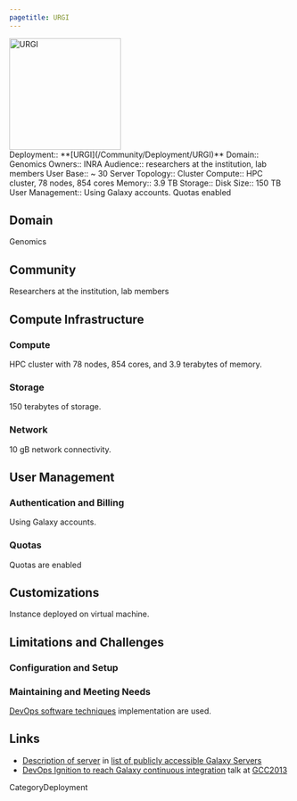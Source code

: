 ```yaml
---
pagetitle: URGI
---
```

<div class='center'>
<a href='https://urgi.versailles.inra.fr/'><img src='/Images/Logos/URGILogo.png' alt='URGI' height="200" /></a>
</div>



<div class='deploymentbox'>
 Deployment:: **[URGI](/Community/Deployment/URGI)**
 Domain:: Genomics
 Owners:: INRA
 Audience:: researchers at the institution, lab members
 User Base:: ~ 30
 Server Topology:: Cluster
 Compute:: HPC cluster, 78 nodes, 854 cores
 Memory:: 3.9 TB
 Storage:: 
 Disk Size:: 150 TB
 User Management:: Using Galaxy accounts.  Quotas enabled
</div>

## Domain

Genomics

## Community

Researchers at the institution, lab members

## Compute Infrastructure

### Compute

HPC cluster with 78 nodes, 854 cores, and 3.9 terabytes of memory.

### Storage

150 terabytes of storage.

### Network

10 gB network connectivity.

## User Management

### Authentication and Billing

Using Galaxy accounts.

### Quotas

Quotas are enabled

## Customizations

Instance deployed on virtual machine.

## Limitations and Challenges

### Configuration and Setup

### Maintaining and Meeting Needs

[DevOps software techniques](/Events/GCC2013/Abstracts/Talks#devops-ignition-to-reach-galaxy-continuous-integration) implementation are used.

## Links

* [Description of server](/PublicGalaxyServers#inra-urgi) in [list of publicly accessible Galaxy Servers](/PublicGalaxyServers)
* [DevOps Ignition to reach Galaxy continuous integration](/Events/GCC2013/Abstracts/Talks#devops-ignition-to-reach-galaxy-continuous-integration) talk at [GCC2013](/Events/GCC2013)

CategoryDeployment

